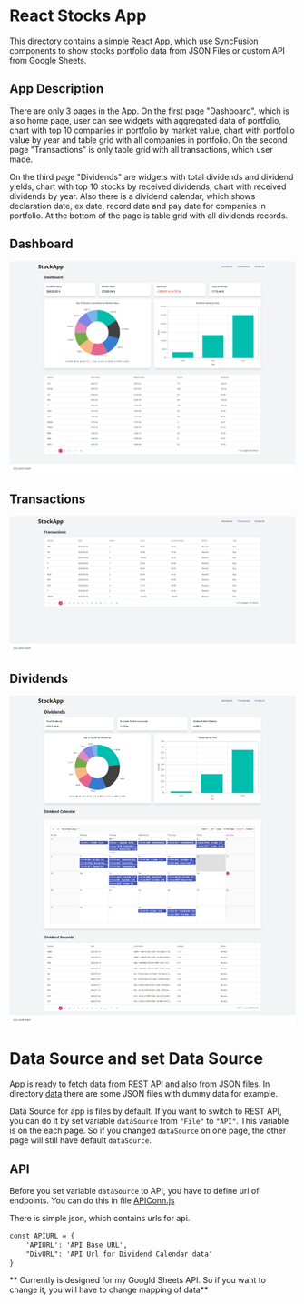 # React Stocks App
This directory contains a simple React App, which use SyncFusion components to show stocks portfolio data from JSON Files or custom API from Google Sheets.

## App Description
There are only 3 pages in the App. On the first page "Dashboard", which is also home page, user can see widgets with aggregated data of portfolio, chart with top 10 companies in portfolio by market value, chart with portfolio value by year and table grid with all companies in portfolio. 
On the second page "Transactions" is only table grid with all transactions, which user made. 

On the third page "Dividends" are widgets with total dividends and dividend yields, chart with top 10 stocks by received dividends, chart with received dividends by year. Also there is a dividend calendar, which shows declaration date, ex date, record date and pay date for companies in portfolio. At the bottom of the page is table grid with all dividends records.


## Dashboard

![/ReactJS - StockApp/Dashboard.png](https://github.com/skapis/appscreenshots/blob/729bd6185cd5f165b035da3562036b06c6b55264/ReactJS%20-%20StockApp/Dashboard.png)

## Transactions
![/ReactJS - StockApp/Transactions.png](https://github.com/skapis/appscreenshots/blob/729bd6185cd5f165b035da3562036b06c6b55264/ReactJS%20-%20StockApp/Transactions.png)

## Dividends
![/ReactJS - StockApp/DividendsPage.png](https://github.com/skapis/appscreenshots/blob/729bd6185cd5f165b035da3562036b06c6b55264/ReactJS%20-%20StockApp/DividendsPage.png)


# Data Source and set Data Source
App is ready to fetch data from REST API and also from JSON files. In directory [data](https://github.com/skapis/stockapp/tree/main/src/data) there are some JSON files with dummy data for example.

Data Source for app is files by default. If you want to switch to REST API, you can do it by set variable `dataSource` from `"File"` to `"API"`. This variable is on the each page. So if you changed `dataSource` on one page, the other page will still have default `dataSource`.

## API
Before you set variable `dataSource` to API, you have to define url of endpoints. You can do this in file [APIConn.js](src/data/APIConn.js)

There is simple json, which contains urls for api.
```
const APIURL = {
    'APIURL': 'API Base URL',
    "DivURL": 'API Url for Dividend Calendar data'
}
```

** Currently is designed for my Googld Sheets API. So if you want to change it, you will have to change mapping of data**





